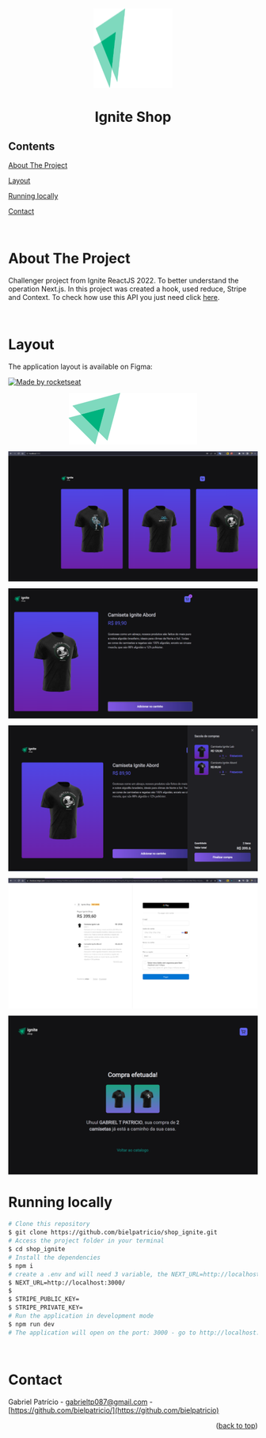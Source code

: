 <div id="top"></div>

<!-- PROJECT LOGO -->

<br />
<div align="center">
  <img src="src/assets/logo.svg" alt="Logo" width="160" height="160">
  <h1 align="center">Ignite Shop</h3>
</div>

<!-- TABLE OF CONTENTS -->

## Contents

<p align="center">
    <p><a href="#about-the-project" title=" go to About the Project">About The Project</a></p>
    <p><a href="#Layout" title=" go to Layout">Layout</a></p>
    <p><a href="#Running locally" title=" go to Running locally">Running locally</a></p>
    <p><a href="#contact" title=" go to Contact">Contact</a></p>
  </p>

<br>
<!-- ABOUT THE PROJECT -->

# About The Project

Challenger project from Ignite ReactJS 2022. To better understand the operation Next.js. In this project was created a hook, used reduce, Stripe and Context. To check how use this API you just need click [here](https://docs.github.com/pt/rest/guides/getting-started-with-the-rest-api).

<br>

# Layout

The application layout is available on Figma:

<a href="https://www.figma.com/file/vmYojvguCSv0vkX1GmcWqf/GitHub-Blog-(Community)?node-id=0%3A1">
  <img alt="Made by rocketseat" src="https://img.shields.io/badge/Acessar%20Layout%20-Figma-%2304D361">
</a>

<br>

<p align="center" style="display: flex; align-items: flex-start; justify-content: center;">
  <img src="src/assets/logo.svg" alt="Model">



<p align="center" style="display: flex; align-items: flex-start; justify-content: center;">
  <img src="src/assets/README/screen1.png" alt="Model">


<p align="center" style="display: flex; align-items: flex-start; justify-content: center;">
  <img src="src/assets/README/screen2.png" alt="Model">


<p align="center" style="display: flex; align-items: flex-start; justify-content: center;">
  <img src="src/assets/README/screen3.png" alt="Model">



<p align="center" style="display: flex; align-items: flex-start; justify-content: center;">
  <img src="src/assets/README/screen4.png" alt="Model">


<p align="center" style="display: flex; align-items: flex-start; justify-content: center;">
  <img src="src/assets/README/screen5.png" alt="Model">


<br>

# Running locally

```bash
# Clone this repository
$ git clone https://github.com/bielpatricio/shop_ignite.git
# Access the project folder in your terminal
$ cd shop_ignite
# Install the dependencies
$ npm i
# create a .env and will need 3 variable, the NEXT_URL=http://localhost:3000, the STRIPE_PUBLIC_KEY and STRIPE_PRIVATE_KEY, this two you will need take from https://dashboard.stripe.com/test/dashboard, if you don't have a account, create one and create some products there.
$ NEXT_URL=http://localhost:3000/
$
$ STRIPE_PUBLIC_KEY=
$ STRIPE_PRIVATE_KEY= 
# Run the application in development mode
$ npm run dev
# The application will open on the port: 3000 - go to http://localhost:3000
```


<br>

# Contact

Gabriel Patrício - gabrieltp087@gmail.com - [https://github.com/bielpatricio/](https://github.com/bielpatricio)

<p align="right">(<a href="#top">back to top</a>)</p>
